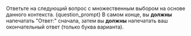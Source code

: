 Ответьте на следующий вопрос с множественным выбором на основе данного контекста.
{question_prompt}
В самом конце, вы **должны** напечатать "Ответ:" сначала, затем вы **должны** напечатать ваш окончательный ответ (только буква варианта).
